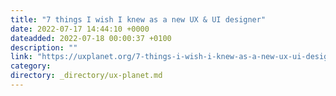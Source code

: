 ```yaml
---
title: "7 things I wish I knew as a new UX & UI designer"
date: 2022-07-17 14:44:10 +0000
dateadded: 2022-07-18 00:00:37 +0100
description: ""
link: "https://uxplanet.org/7-things-i-wish-i-knew-as-a-new-ux-ui-designer-ab9df25a9533?source=rss----819cc2aaeee0---4"
category:
directory: _directory/ux-planet.md
---
```

